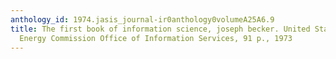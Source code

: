 ```yaml
---
anthology_id: 1974.jasis_journal-ir0anthology0volumeA25A6.9
title: The first book of information science, joseph becker. United States Atomic
  Energy Commission Office of Information Services, 91 p., 1973
---
```

